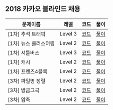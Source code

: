 ## 2018 카카오 블라인드 채용

|문제이름|레벨|코드|풀이|
|--|--|--|--|
|[1차] 추석 트래픽|Level 3|[코드](./Thanksgiving.java)|[풀이](https://velog.io/@jwkim/2018-kakao-blind-thanksgiving)|
|[1차] 뉴스 클러스터링|Level 2|[코드](./NewsClustering.java)|[풀이](https://velog.io/@jwkim/2018-kakao-blind-news-clustering)|
|[1차] 셔틀버스|Level 3|[코드](./ShuttleBus.java)|[풀이](https://velog.io/@jwkim/2018-kakao-blind-shuttle-bus)|
|[1차] 캐시|Level 2|[코드](./Cache.java)|[풀이](https://velog.io/@jwkim/2018-kakao-blind-cache)|
|[1차] 프렌즈4블록|Level 2|[코드](./FriendsBlock.java)|[풀이](https://velog.io/@jwkim/2018-kakao-blind-friends-block)|
|[3차] 파일명 정렬|Level 2|[코드](./FileNameSorting.java)|[풀이](https://velog.io/@jwkim/2018-kakao-blind-file-name-sorting)|
|[3차] 방금그곡|Level 2|[코드](./SongRightBefore.java)|[풀이](https://velog.io/@jwkim/2018-kakao-blind-song-right-before)|
|[3차] 압축|Level 2|[코드](./Compression.java)|[풀이](https://velog.io/@jwkim/2018-kakao-blind-compression)|